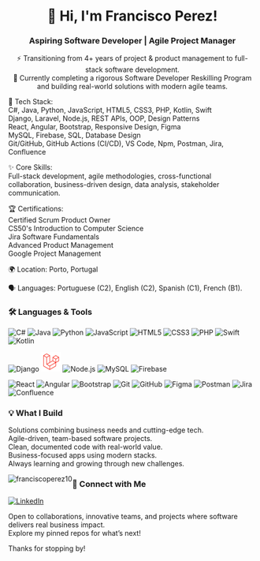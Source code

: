 <h1 align="center">👋 Hi, I'm Francisco Perez!</h1> 
<h3 align="center">Aspiring Software Developer | Agile Project Manager</h3> 
<p align="center">
 ⚡ Transitioning from 4+ years of project & product management to full-stack software development.<br>
 🚀 Currently completing a rigorous Software Developer Reskilling Program and building real-world solutions with modern agile teams. 
</p>

🧰 Tech Stack:  
C#, Java, Python, JavaScript, HTML5, CSS3, PHP, Kotlin, Swift  
Django, Laravel, Node.js, REST APIs, OOP, Design Patterns  
React, Angular, Bootstrap, Responsive Design, Figma  
MySQL, Firebase, SQL, Database Design  
Git/GitHub, GitHub Actions (CI/CD), VS Code, Npm, Postman, Jira, Confluence  

✨ Core Skills:  
Full-stack development, agile methodologies, cross-functional collaboration, business-driven design, data analysis, stakeholder communication.  

🏆 Certifications:  
Certified Scrum Product Owner<br>
CS50's Introduction to Computer Science<br>
Jira Software Fundamentals<br>
Advanced Product Management  
Google Project Management  

🌍 Location: Porto, Portugal  

🗣️ Languages: Portuguese (C2), English (C2), Spanish (C1), French (B1).  

<h3 align="left">🛠️ Languages & Tools</h3> 
<p align="left"> 
 <!-- Languages --> 
 <img src="https://github.com/michaelkolesidis/tech-icons/blob/main/icons/csharp/csharp-original.svg" alt="C#" width="40" height="40"/> 
 <img src="https://cdn.jsdelivr.net/gh/devicons/devicon/icons/java/java-original.svg" alt="Java" width="40" height="40"/> 
 <img src="https://github.com/michaelkolesidis/tech-icons/blob/main/icons/python/python-original.svg" alt="Python" width="40" height="40"/> 
 <img src="https://github.com/michaelkolesidis/tech-icons/blob/main/icons/javascript/javascript-plain.svg" alt="JavaScript" width="40" height="40"/> 
 <img src="https://github.com/michaelkolesidis/tech-icons/blob/main/icons/html5/html5-original.svg" alt="HTML5" width="40" height="40"/> 
 <img src="https://github.com/michaelkolesidis/tech-icons/blob/main/icons/css3/css3-original.svg" alt="CSS3" width="40" height="40"/> 
 <img src="https://github.com/michaelkolesidis/tech-icons/blob/main/icons/php/php-original.svg" alt="PHP" width="40" height="40"/> 
 <img src="https://github.com/michaelkolesidis/tech-icons/blob/main/icons/swift/swift-original.svg" alt="Swift" width="40" height="40"/> 
 <img src="https://github.com/michaelkolesidis/tech-icons/blob/main/icons/kotlin/kotlin-original.svg" alt="Kotlin" width="40" height="40"/> 
</p> 
<p align="left"> 
 <!-- Frameworks & Tools --> 
 <img src="https://cdn.jsdelivr.net/gh/devicons/devicon/icons/django/django-plain.svg" alt="Django" width="40" height="40"/> 
 <img src="https://raw.githubusercontent.com/github/explore/main/topics/laravel/laravel.png" alt="Laravel" width="40" height="40"/> 
 <img src="https://github.com/michaelkolesidis/tech-icons/blob/main/icons/nodejs/nodejs-original.svg" alt="Node.js" width="40" height="40"/> 
 <img src="https://cdn.jsdelivr.net/gh/devicons/devicon/icons/mysql/mysql-original.svg" alt="MySQL" width="40" height="40"/> 
 <img src="https://cdn.jsdelivr.net/gh/devicons/devicon/icons/firebase/firebase-plain.svg" alt="Firebase" width="40" height="40"/> 
</p> 
<p align="left"> 
 <!-- Frontend & DevOps --> 
 <img src="https://github.com/michaelkolesidis/tech-icons/blob/main/icons/react/react-original.svg" alt="React" width="40" height="40"/> 
 <img src="https://github.com/michaelkolesidis/tech-icons/blob/main/icons/angularjs/angularjs-original.svg" alt="Angular" width="40" height="40"/> 
 <img src="https://github.com/michaelkolesidis/tech-icons/blob/main/icons/bootstrap/bootstrap-original.svg" alt="Bootstrap" width="40" height="40"/> 
 <img src="https://github.com/michaelkolesidis/tech-icons/blob/main/icons/git/git-original.svg" alt="Git" width="40" height="40"/> 
 <img src="https://github.com/michaelkolesidis/tech-icons/blob/main/icons/github/github-original.svg" alt="GitHub" width="40" height="40"/> 
 <img src="https://github.com/michaelkolesidis/tech-icons/blob/main/icons/figma/figma-original.svg" alt="Figma" width="40" height="40"/> 
 <img src="https://user-images.githubusercontent.com/25181517/192109061-e138ca71-337c-4019-8d42-4792fdaa7128.png" alt="Postman" width="40" height="40"/> 
 <img src="https://github.com/michaelkolesidis/tech-icons/blob/main/icons/jira/jira-original.svg" alt="Jira" width="40" height="40"/> 
 <img src="https://github.com/michaelkolesidis/tech-icons/blob/main/icons/confluence/confluence-original.svg" alt="Confluence" width="40" height="40"/> 
</p> 

<h3 align="left">💡 What I Build</h3> 
Solutions combining business needs and cutting-edge tech.<br>  
Agile-driven, team-based software projects.<br>  
Clean, documented code with real-world value.<br>  
Business-focused apps using modern stacks.<br>  
Always learning and growing through new challenges.<br>  

<p>
<img align="left" src="https://github-readme-stats.vercel.app/api/top-langs?username=franciscoperez10&show_icons=true&locale=en&layout=compact" alt="franciscoperez10"/>
</p> 

<h3 align="left">🤝 Connect with Me</h3> 
<p align="left"> 
  <a href="https://www.linkedin.com/in/francisco-perez/" target="_blank"> 
    <img src="https://github.com/michaelkolesidis/tech-icons/blob/main/icons/linkedin/linkedin-original.svg" alt="LinkedIn" height="35" width="35"/> 
  </a> 
</p>

Open to collaborations, innovative teams, and projects where software delivers real business impact.<br> 
Explore my pinned repos for what’s next!<br>

Thanks for stopping by!
